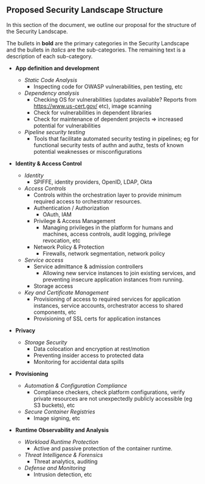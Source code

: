 ## Proposed Security Landscape Structure
In this section of the document, we outline our proposal for the structure of the Security Landscape.

The bullets in **bold** are the primary categories in the Security Landscape and the bullets in _italics_ are the
sub-categories. The remaining text is a description of each sub-category.

- **App definition and development**
  - _Static Code Analysis_
    - Inspecting code for OWASP vulnerabilities, pen testing, etc
  - _Dependency analysis_
    - Checking OS for vulnerabilities (updates available? Reports from https://www.us-cert.gov/ etc), image scanning
    - Check for vulnerabilities in dependent libraries
    - Check for maintenance of dependent projects => increased potential for vulnerabilities
  - _Pipeline security testing_
    - Tools that facilitate automated security testing in pipelines; eg for functional security tests of authn and authz,
      tests of known potential weaknesses or misconfigurations

- **Identity & Access Control**
  - _Identity_
    - SPIFFE, identity providers, OpenID, LDAP, Okta
  - _Access Controls_
    - Controls within the orchestration layer to provide minimum required access to orchestrator resources.
    - Authentication / Authorization
      - OAuth, IAM
    - Privilege & Access Management
      - Managing privileges in the platform for humans and machines, access controls, audit logging, privilege revocation,
        etc
    - Network Policy & Protection
      - Firewalls, network segmentation, network policy
  - _Service access_
    - Service admittance & admission controllers
      - Allowing new service instances to join existing services, and preventing insecure application instances from running.
    - Storage access
  - _Key and Certificate Management_
    - Provisioning of access to required services for application instances, service accounts, orchestrator access to shared components, etc
    - Provisioning of SSL certs for application instances

- **Privacy**
  - _Storage Security_
    - Data colocation and encryption at rest/motion
    - Preventing insider access to protected data
    - Monitoring for accidental data spills

- **Provisioning**
  - _Automation & Configuration Compliance_
    - Compliance checkers, check platform configurations, verify private resources are not unexpectedly publicly accessible (eg S3 buckets), etc
  - _Secure Container Registries_
    - Image signing, etc

- **Runtime Observability and Analysis**
  - _Workload Runtime Protection_
    - Active and passive protection of the container runtime.
  - _Threat Intelligence & Forensics_
    - Threat analytics, auditing
  - _Defense and Monitoring_
    - Intrusion detection, etc
